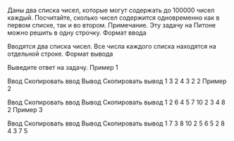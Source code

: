 Даны два списка чисел, которые могут содержать до 100000 чисел каждый. Посчитайте, сколько чисел содержится одновременно как в первом списке, так и во втором. Примечание. Эту задачу на Питоне можно решить в одну строчку.
Формат ввода

Вводятся два списка чисел. Все числа каждого списка находятся на отдельной строке.
Формат вывода

Выведите ответ на задачу.
Пример 1

Ввод Скопировать ввод    Вывод Скопировать вывод
1 3 2
4 3 2
2
Пример 2

Ввод Скопировать ввод    Вывод Скопировать вывод
1 2 6 4 5 7
10 2 3 4 8
2
Пример 3

Ввод Скопировать ввод    Вывод Скопировать вывод
1 7 3 8 10 2 5
6 5 2 8 4 3 7
5
